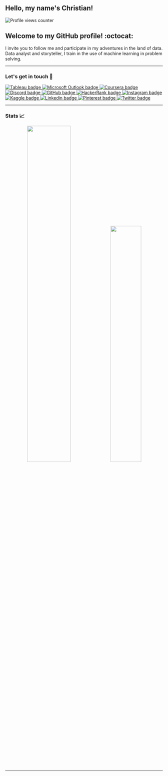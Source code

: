 ## Hello, my name's Christian!

![Profile views counter](https://komarev.com/ghpvc/?username=cmarquay)

## Welcome to my GitHub profile! :octocat:

I invite you to follow me and participate in my adventures in the land of data. Data analyst and storyteller, I train in the use of machine learning in problem solving.

---

### Let's get in touch 📲

<a href="https://public.tableau.com/profile/cmarquay" target="_blank">
    <img alt="Tableau badge" src="https://img.shields.io/badge/Tableau-E97627?style=for-the-badge&logo=Tableau&logoColor=white" />
</a>
<a href="mailto:christianmarquay@hotmail.com" target="_blank">
    <img alt="Microsoft Outlook badge" src="https://img.shields.io/badge/Microsoft_Outlook-0078D4?style=for-the-badge&logo=microsoft-outlook&logoColor=white" />
</a>
<a href="https://www.coursera.org/user/739a93e5c8c9bcedefa8e873f7fa35fa" target="_blank">
    <img alt="Coursera badge" src="https://img.shields.io/badge/Coursera-0056D2?style=for-the-badge&logo=Coursera&logoColor=white" />
</a>
<a href="https://discord.com/users/cmarquay#8087" target="_blank">
    <img alt="Discord badge" src="https://img.shields.io/badge/Discord-7289DA?style=for-the-badge&logo=discord&logoColor=white" />
</a>
<a href="https://www.github.com/cmarquay" target="_blank">
    <img alt="GitHub badge" src="https://img.shields.io/badge/GitHub-100000?style=for-the-badge&logo=github&logoColor=white" />
</a>
<a href="https://www.hackerrank.com/cmarquay" target="_blank">
    <img alt="HackerRank badge" src="https://img.shields.io/badge/-Hackerrank-2EC866?style=for-the-badge&logo=HackerRank&logoColor=white" />
</a>
<a href="https://www.instagram.com/cmarquay/" target="_blank">
    <img alt="Instagram badge" src="https://img.shields.io/badge/Instagram-E4405F?style=for-the-badge&logo=instagram&logoColor=white" />
</a>
<a href="https://www.kaggle.com/cmarquay" target="_blank">
    <img alt="Kaggle badge" src="https://img.shields.io/badge/Kaggle-20BEFF?style=for-the-badge&logo=Kaggle&logoColor=white" />
</a>
<a href="https://www.linkedin.com/in/cmarquay/en" target="_blank">
    <img alt="Linkedin badge" src="https://img.shields.io/badge/linkedin-%230077B5.svg?style=for-the-badge&logo=linkedin&logoColor=white" />
</a>
<a href="https://www.pinterest.com/christianmarquay/" target="_blank">
    <img alt="Pinterest badge" src="https://img.shields.io/badge/Pinterest-%23E60023.svg?&style=for-the-badge&logo=Pinterest&logoColor=white" />
</a>
<a href="https://twitter.com/cmarquay" target="_blank">
    <img alt="Twitter badge" src="https://img.shields.io/badge/Twitter-1DA1F2?style=for-the-badge&logo=Twitter&logoColor=white" />
</a>

---

### Stats 📈

<p align="center">
<img src="https://github-readme-stats.vercel.app/api?username=cmarquay&show_icons=true&count_private=true" width="52.5%" />
<img src="https://github-readme-stats.vercel.app/api/top-langs/?username=cmarquay&layout=compact" width="44%" />
</p>

---